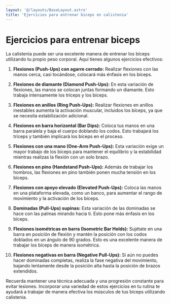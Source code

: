 ```yaml
---
layout: '@/layouts/BaseLayout.astro'
title: 'Ejercicios para entrenar biceps en calistenia'
---
```


# Ejercicios para entrenar biceps

La calistenia puede ser una excelente manera de entrenar los bíceps utilizando tu propio peso corporal. Aquí tienes algunos ejercicios efectivos:

1. **Flexiones (Push-Ups) con agarre cerrado:** Realizar flexiones con las manos cerca, casi tocándose, colocará más énfasis en los bíceps.

2. **Flexiones de diamante (Diamond Push-Ups):** En esta variación de flexiones, las manos se colocan juntas formando un diamante. Esto trabaja intensamente los tríceps y los bíceps.

3. **Flexiones en anillos (Ring Push-Ups):** Realizar flexiones en anillos inestables aumenta la activación muscular, incluidos los bíceps, ya que se necesita estabilización adicional.

4. **Flexiones en barra horizontal (Bar Dips):** Coloca tus manos en una barra paralela y baja el cuerpo doblando los codos. Esto trabajará los tríceps y también implicará los bíceps en el proceso.

5. **Flexiones con una mano (One-Arm Push-Ups):** Esta variación exige un mayor trabajo de los bíceps para mantener el equilibrio y la estabilidad mientras realizas la flexión con un solo brazo.

6. **Flexiones en pino (Handstand Push-Ups):** Además de trabajar los hombros, las flexiones en pino también ponen mucha tensión en los bíceps.

7. **Flexiones con apoyo elevado (Elevated Push-Ups):** Coloca las manos en una plataforma elevada, como un banco, para aumentar el rango de movimiento y la activación de los bíceps.

8. **Dominadas (Pull-Ups) supinas:** Esta variación de las dominadas se hace con las palmas mirando hacia ti. Esto pone más énfasis en los bíceps.

9. **Flexiones isométricas en barra (Isometric Bar Holds):** Sujétate en una barra en posición de flexión y mantén la posición con los codos doblados en un ángulo de 90 grados. Esto es una excelente manera de trabajar los bíceps de manera isométrica.

10. **Flexiones negativas en barra (Negative Pull-Ups):** Si aún no puedes hacer dominadas completas, realiza la fase negativa del movimiento, bajando lentamente desde la posición alta hasta la posición de brazos extendidos.

Recuerda mantener una técnica adecuada y una progresión constante para evitar lesiones. Incorporar una variedad de estos ejercicios en tu rutina te ayudará a trabajar de manera efectiva los músculos de tus bíceps utilizando calistenia.
